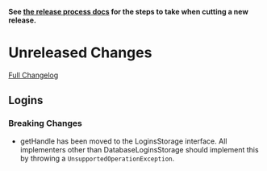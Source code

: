 **See [the release process docs](docs/howtos/cut-a-new-release.md) for the steps to take when cutting a new release.**

# Unreleased Changes

[Full Changelog](https://github.com/mozilla/application-services/compare/v0.39.4...master)

## Logins

### Breaking Changes

- getHandle has been moved to the LoginsStorage interface. All implementers other than DatabaseLoginsStorage should implement this by throwing a `UnsupportedOperationException`.

